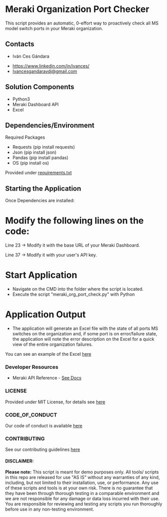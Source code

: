 # Meraki Organization Port Checker
This script provides an automatic, 0-effort way to proactively check all MS model switch ports in your Meraki organization.

## Contacts
* Iván Ces Gándara 
 - https://www.linkedin.com/in/ivances/
 - Ivancesgandaravdj@gmail.com

## Solution Components
* Python3
* Meraki Dashboard API
* Excel


## Dependencies/Environment
Required Packages
 - Requests (pip install requests)
 - Json (pip install json)
 - Pandas (pip install pandas)
 - OS (pip install os)
 
 Provided under [requirements.txt](requirements.txt)

## Starting the Application
Once Dependencies are installed:

# Modify the following lines on the code:
Line 23 -> Modify it with the base URL of your Meraki Dashboard.

Line 37 -> Modify it with your user's API key.

# Start Application
 - Navigate on the CMD into the folder where the script is located.
 - Execute the script "meraki_org_port_check.py" with Python


# Application Output
 - The application will generate an Excel file with the state of all ports MS switches on the organization and, if some port is on error/failure state, the application will note the error description on the Excel for a quick view of the entire organization failures.

You can see an example of the Excel [here](./OUTPUT_DEMO/Report-2022-03-29_15-44-12.xlsx)


### Developer Resources
- Meraki API Reference - [See Docs](https://developer.cisco.com/meraki/api-v1/)

### LICENSE

Provided under MIT License, for details see [here](LICENSE.md)

### CODE_OF_CONDUCT

Our code of conduct is available [here](CODE_OF_CONDUCT.md)

### CONTRIBUTING

See our contributing guidelines [here](CONTRIBUTING.md)

#### DISCLAIMER:
<b>Please note:</b> This script is meant for demo purposes only. All tools/ scripts in this repo are released for use "AS IS" without any warranties of any kind, including, but not limited to their installation, use, or performance. Any use of these scripts and tools is at your own risk. There is no guarantee that they have been through thorough testing in a comparable environment and we are not responsible for any damage or data loss incurred with their use.
You are responsible for reviewing and testing any scripts you run thoroughly before use in any non-testing environment.
